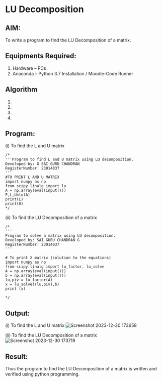 # LU Decomposition 

## AIM:
To write a program to find the LU Decomposition of a matrix.

## Equipments Required:
1. Hardware – PCs
2. Anaconda – Python 3.7 Installation / Moodle-Code Runner

## Algorithm
1. 
2. 
3. 
4. 

## Program:
(i) To find the L and U matrix
```
/*
'''Program to find L and U matrix using LU decomposition.
Developed by: G SAI GURU CHANDRAN
RegisterNumber: 23014037
'''
#TO PRINT L AND U MATRIX
import numpy as np
from scipy.linalg import lu
A = np.array(eval(input()))
P,L,U=lu(A)
print(L)
print(U) 
*/
```
(ii) To find the LU Decomposition of a matrix
```
/*
'''
Program to solve a matrix using LU decomposition.
Developed by: SAI GURU CHANDRAN G
RegisterNumber: 23014037
'''

# To print X matrix (solution to the equations)
import numpy as np
from scipy.linalg import lu_factor, lu_solve
A = np.array(eval(input()))
b = np.array(eval(input()))
lu,piv = lu_factor(A)
x = lu_solve((lu,piv),b)
print (x)

*/
```

## Output:
(i) To find the L and U matrix
![Screenshot 2023-12-30 173658](https://github.com/Saiguruchandran/LU-Decomposition/assets/144870946/d92d6c66-077d-43c7-9ae7-3872869ec030)

(ii) To find the LU Decomposition of a matrix
![Screenshot 2023-12-30 173719](https://github.com/Saiguruchandran/LU-Decomposition/assets/144870946/4a51be72-c095-467f-a745-aa6bb05817b2)


## Result:
Thus the program to find the LU Decomposition of a matrix is written and verified using python programming.

